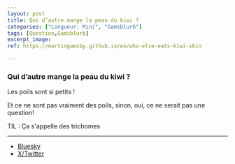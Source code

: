 ```yaml
---
layout: post
title: Qui d’autre mange la peau du kiwi ?
categories: ["Longueur: Mini", "Gamsblurb"]
tags: [Question,Gamsblurb]
excerpt_image: 
ref: https://martingamsby.github.io/en/who-else-eats-kiwi-skin

---
```


### **Qui d’autre mange la peau du kiwi ?**

Les poils sont si petits !

Et ce ne sont pas vraiment des poils, sinon, oui, ce ne serait pas une question!

TIL : Ça s'appelle des trichomes

---

- [Bluesky](https://bsky.app/profile/martin-gamsby.bsky.social/post/3lbu7pjxp7d2m)
- [X/Twitter](https://twitter.com/user/status/1861412328702369899)

